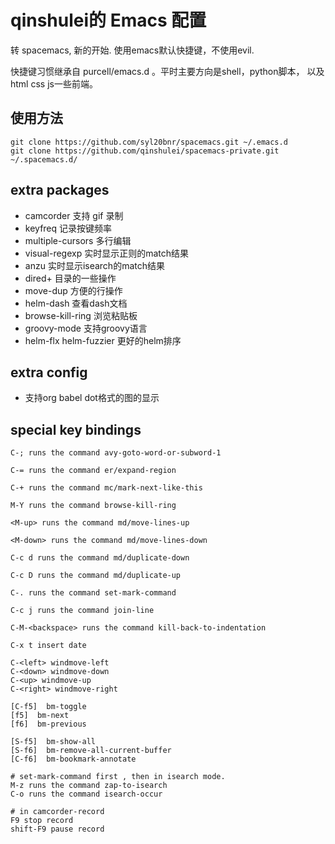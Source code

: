 # qinshulei的 Emacs 配置

转 spacemacs, 新的开始. 使用emacs默认快捷键，不使用evil. 

快捷键习惯继承自 purcell/emacs.d 。平时主要方向是shell，python脚本， 以及html css js一些前端。

## 使用方法

```
git clone https://github.com/syl20bnr/spacemacs.git ~/.emacs.d
git clone https://github.com/qinshulei/spacemacs-private.git ~/.spacemacs.d/
```

## extra packages
+ camcorder 支持 gif 录制
+ keyfreq 记录按键频率
+ multiple-cursors 多行编辑
+ visual-regexp 实时显示正则的match结果
+ anzu 实时显示isearch的match结果
+ dired+ 目录的一些操作
+ move-dup 方便的行操作
+ helm-dash 查看dash文档
+ browse-kill-ring 浏览粘贴板
+ groovy-mode 支持groovy语言
+ helm-flx helm-fuzzier 更好的helm排序

## extra config
+ 支持org babel dot格式的图的显示

## special key bindings

```
C-; runs the command avy-goto-word-or-subword-1

C-= runs the command er/expand-region

C-+ runs the command mc/mark-next-like-this

M-Y runs the command browse-kill-ring

<M-up> runs the command md/move-lines-up

<M-down> runs the command md/move-lines-down

C-c d runs the command md/duplicate-down

C-c D runs the command md/duplicate-up

C-. runs the command set-mark-command

C-c j runs the command join-line

C-M-<backspace> runs the command kill-back-to-indentation

C-x t insert date

C-<left> windmove-left
C-<down> windmove-down
C-<up> windmove-up
C-<right> windmove-right

[C-f5]  bm-toggle
[f5]  bm-next
[f6]  bm-previous

[S-f5]  bm-show-all
[S-f6]  bm-remove-all-current-buffer
[C-f6]  bm-bookmark-annotate

# set-mark-command first , then in isearch mode.
M-z runs the command zap-to-isearch
C-o runs the command isearch-occur

# in camcorder-record
F9 stop record
shift-F9 pause record

```

